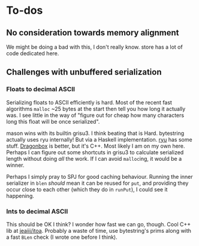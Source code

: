 # To-dos
## No consideration towards memory alignment
We might be doing a bad with this, I don't really know. store has a lot of code
dedicated here.

## Challenges with unbuffered serialization
### Floats to decimal ASCII
Serializing floats to ASCII efficiently is hard. Most of the recent fast
algorithms `malloc` ~25 bytes at the start then tell you how long it actually
was. I see little in the way of "figure out for cheap how many characters long
this float will be once serialized".

mason wins with its builtin grisu3. I think beating that is Hard. bytestring
actually uses ryu internally! But via a Haskell implementation.
[ryu](https://github.com/ulfjack/ryu/blob/master/ryu/d2s.c) has some stuff.
[Dragonbox](https://github.com/jk-jeon/dragonbox) is better, but it's C++. Most
likely I am on my own here. Perhaps I can figure out some shortcuts in grisu3 to
calculate serialized length without doing *all* the work. If I can avoid
`malloc`ing, it would be a winner.

Perhaps I simply pray to SPJ for good caching behaviour. Running the inner
serializer in `blen` *should* mean it can be reused for `put`, and providing
they occur close to each other (which they do in `runPut`), I could see it
happening.

### Ints to decimal ASCII
This should be OK I think? I wonder how fast we can go, though. Cool C++ lib at
[jeaiii/itoa](https://github.com/jeaiii/itoa). Probably a waste of time, use
bytestring's prims along with a fast `BLen` check (I wrote one before I think).
